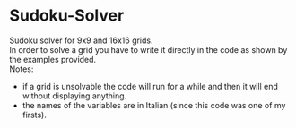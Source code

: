 # Sudoku-Solver
Sudoku solver for 9x9 and 16x16 grids.<br>
In order to solve a grid you have to write it directly in the code as shown by the examples provided.<br>
Notes:
- if a grid is unsolvable the code will run for a while and then it will end without displaying anything.<br>
- the names of the variables are in Italian (since this code was one of my firsts).
